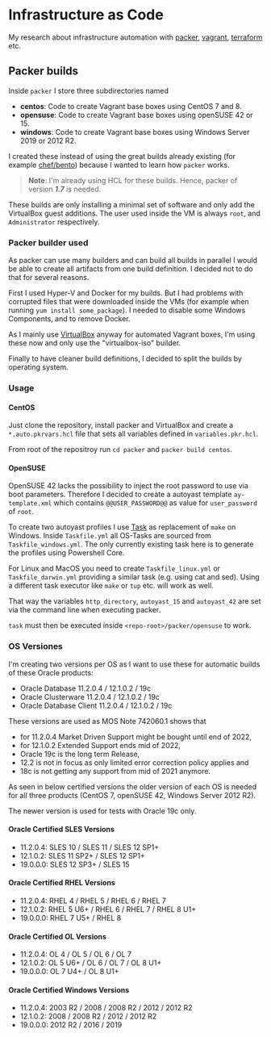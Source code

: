 # Infrastructure as Code

My research about infrastructure automation with [packer](https://www.packer.io/),
[vagrant](https://www.vagrantup.com/), [terraform](https://www.terraform.io/) etc.

## Packer builds

Inside `packer` I store three subdirectories named

- **centos**: Code to create Vagrant base boxes using CentOS 7 and 8.
- **opensuse**: Code to create Vagrant base boxes using openSUSE 42 or 15.
- **windows**: Code to create Vagrant base boxes using Windows Server 2019 or 2012 R2.

I created these instead of using the great builds already existing (for example
[chef/bento](https://github.com/chef/bento/tree/master/packer_templates)) because
I wanted to learn how `packer` works.

> **Note**: I'm already using HCL for these builds. Hence, packer of version **_1.7_** is needed.

These builds are only installing a minimal set of software and only add the
VirtualBox guest additions. The user used inside the VM is always `root`, and
`Administrator` respectively.

### Packer builder used

As packer can use many builders and can build all builds in parallel I would
be able to create all artifacts from one build definition. I decided not to do
that for several reasons.

First I used Hyper-V and Docker for my builds. But I had problems with corrupted
files that were downloaded inside the VMs (for example when running
`yum install some_package`). I needed to disable some Windows Components, and to
remove Docker.

As I mainly use [VirtualBox](https://www.virtualbox.org/) anyway for automated
Vagrant boxes, I'm using these now and only use the "virtualbox-iso" builder.

Finally to have cleaner build definitions, I decided to split the builds by
operating system.

### Usage

#### CentOS

Just clone the repository, install packer and VirtualBox and create a
`*.auto.pkrvars.hcl` file that sets all variables defined in `variables.pkr.hcl`.

From root of the repositroy run `cd packer` and `packer build centos`.

#### OpenSUSE

OpenSUSE 42 lacks the possibility to inject the root password to use via boot
parameters. Therefore I decided to create a autoyast template `ay-template.xml`
which contains `@@USER_PASSWORD@@` as value for `user_password` of `root`.

To create two autoyast profiles I use [Task](https://taskfile.dev/) as replacement
of `make` on Windows. Inside `Taskfile.yml` all OS-Tasks are sourced from
`Taskfile_windows.yml`. The only currently existing task here is to generate
the profiles using Powershell Core.

For Linux and MacOS you need to create `Taskfile_linux.yml` or `Taskfile_darwin.yml`
providing a similar task (e.g. using cat and sed). Using a different task
executor like `make` or `tup` etc. will work as well.

That way the variables `http_directory`, `autoyast_15` and `autoyast_42` are
set via the command line when executing packer.

`task` must then be executed inside `<repo-root>/packer/opensuse` to work.

### OS Versiones

I'm creating two versions per OS as I want to use these for automatic builds
of these Oracle products:

- Oracle Database 11.2.0.4 / 12.1.0.2 / 19c
- Oracle Clusterware 11.2.0.4 / 12.1.0.2 / 19c
- Oracle Database Client 11.2.0.4 / 12.1.0.2 / 19c

These versions are used as MOS Note 742060.1 shows that

- for 11.2.0.4 Market Driven Support might be bought until end of 2022,
- for 12.1.0.2 Extended Support ends mid of 2022,
- Oracle 19c is the long term Release,
- 12.2 is not in focus as only limited error correction policy applies and
- 18c is not getting any support from mid of 2021 anymore.

As seen in below certified versions the older version of each OS is needed for
all three products (CentOS 7, openSUSE 42, Windows Server 2012 R2).

The newer version is used for tests with Oracle 19c only.

#### Oracle Certified SLES Versions

- 11.2.0.4: SLES 10 / SLES 11 / SLES 12 SP1+
- 12.1.0.2: SLES 11 SP2+ / SLES 12 SP1+
- 19.0.0.0: SLES 12 SP3+ / SLES 15

#### Oracle Certified RHEL Versions

- 11.2.0.4: RHEL 4 / RHEL 5 / RHEL 6 / RHEL 7
- 12.1.0.2: RHEL 5 U6+ / RHEL 6 / RHEL 7 / RHEL 8 U1+
- 19.0.0.0: RHEL 7 U5+ / RHEL 8

#### Oracle Certified OL Versions

- 11.2.0.4: OL 4 / OL 5 / OL 6 / OL 7
- 12.1.0.2: OL 5 U6+ / OL 6 / OL 7 / OL 8 U1+
- 19.0.0.0: OL 7 U4+ / OL 8 U1+

#### Oracle Certified Windows Versions

- 11.2.0.4: 2003 R2 / 2008 / 2008 R2 / 2012 / 2012 R2
- 12.1.0.2: 2008 / 2008 R2 / 2012 / 2012 R2
- 19.0.0.0: 2012 R2 / 2016 / 2019
